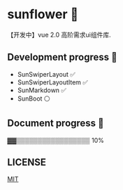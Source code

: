 # sunflower 🌼

【开发中】vue 2.0 高阶需求ui组件库.

## Development progress 🤪

* SunSwiperLayout ✅
* SunSwiperLayoutItem ✅
* SunMarkdown ✅
* SunBoot ⚪

## Document progress 📕

▓▓▒▒▒▒▒▒▒▒▒▒▒▒▒▒▒▒▒ 10%

## LICENSE
<a href="https://github.com/ElemeFE/element/blob/dev/LICENSE">MIT</a>
